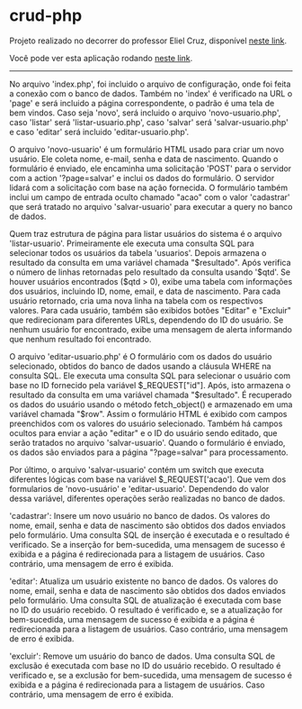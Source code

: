 # crud-php

Projeto realizado no decorrer do professor Eliel Cruz, disponível <a href="https://www.youtube.com/watch?v=BSqtIw_hW8M">neste link<a>.
  
Você pode ver esta aplicação rodando <a href="https://criar-usuario-php-mysql.000webhostapp.com/">neste link<a>.

<hr />

No arquivo 'index.php', foi incluido o arquivo de configuração, onde foi feita a conexão com o banco de dados. Também no 'index' é verificado na URL o 'page' e será incluido a página correspondente, o padrão é uma tela de bem vindos. Caso seja 'novo', será incluido o arquivo 'novo-usuario.php', caso 'listar' será 'listar-usuario.php', caso 'salvar' será 'salvar-usuario.php' e caso 'editar' será incluido 'editar-usuario.php'.

O arquivo 'novo-usuario' é um formulário HTML usado para criar um novo usuário. Ele coleta nome, e-mail, senha e data de nascimento. Quando o formulário é enviado, ele encaminha uma solicitação 'POST' para o servidor com a action '?page=salvar' e inclui os dados do formulário. O servidor lidará com a solicitação com base na ação fornecida. O formulário também inclui um campo de entrada oculto chamado "acao" com o valor 'cadastrar' que será tratado no arquivo 'salvar-usuario' para executar a query no banco de dados. 
  
Quem traz estrutura de página para listar usuários do sistema é o arquivo 'listar-usuario'. Primeiramente ele executa uma consulta SQL para selecionar todos os usuários da tabela 'usuarios'. Depois armazena o resultado da consulta em uma variável chamada "$resultado". Após verifica o número de linhas retornadas pelo resultado da consulta usando '$qtd'. Se houver usuários encontrados ($qtd > 0), exibe uma tabela com informações dos usuários, incluindo ID, nome, email, e data de nascimento. Para cada usuário retornado, cria uma nova linha na tabela com os respectivos valores. Para cada usuário, também são exibidos botões "Editar" e "Excluir" que redirecionam para diferentes URLs, dependendo do ID do usuário. Se nenhum usuário for encontrado, exibe uma mensagem de alerta informando que nenhum resultado foi encontrado.

O arquivo 'editar-usuario.php' é O formulário com os dados do usuário selecionado, obtidos do banco de dados usando a cláusula WHERE na consulta SQL. Ele executa uma consulta SQL para selecionar o usuário com base no ID fornecido pela variável $_REQUEST["id"]. Após, isto armazena o resultado da consulta em uma variável chamada "$resultado". É recuperado os dados do usuário usando o método fetch_object() e armazenado em uma variável chamada "$row". Assim o formulário HTML é exibido com campos preenchidos com os valores do usuário selecionado. Também há campos ocultos para enviar a ação "editar" e o ID do usuário sendo editado, que serão tratados no arquivo 'salvar-usuario'. Quando o formulário é enviado, os dados são enviados para a página "?page=salvar" para processamento.
  
Por último, o arquivo 'salvar-usuario' contém um switch que executa diferentes lógicas com base na variável $_REQUEST['acao']. Que vem dos formularios de 'novo-usuário' e 'editar-usuario'. Dependendo do valor dessa variável, diferentes operações serão realizadas no banco de dados.

'cadastrar': Insere um novo usuário no banco de dados. Os valores do nome, email, senha e data de nascimento são obtidos dos dados enviados pelo formulário. Uma consulta SQL de inserção é executada e o resultado é verificado. Se a inserção for bem-sucedida, uma mensagem de sucesso é exibida e a página é redirecionada para a listagem de usuários. Caso contrário, uma mensagem de erro é exibida.

'editar': Atualiza um usuário existente no banco de dados. Os valores do nome, email, senha e data de nascimento são obtidos dos dados enviados pelo formulário. Uma consulta SQL de atualização é executada com base no ID do usuário recebido. O resultado é verificado e, se a atualização for bem-sucedida, uma mensagem de sucesso é exibida e a página é redirecionada para a listagem de usuários. Caso contrário, uma mensagem de erro é exibida.

'excluir': Remove um usuário do banco de dados. Uma consulta SQL de exclusão é executada com base no ID do usuário recebido. O resultado é verificado e, se a exclusão for bem-sucedida, uma mensagem de sucesso é exibida e a página é redirecionada para a listagem de usuários. Caso contrário, uma mensagem de erro é exibida.
